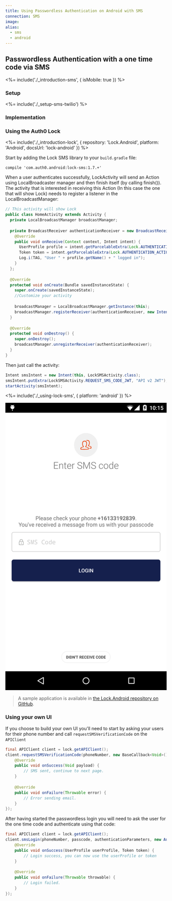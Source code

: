 ```yaml
---
title: Using Passwordless Authentication on Android with SMS
connection: SMS
image:
alias:
  - sms
  - android
---
```


## Passwordless Authentication with a one time code via SMS

<%= include('./_introduction-sms', { isMobile: true }) %>

### Setup

<%= include('./_setup-sms-twilio') %>

### Implementation

### Using the Auth0 Lock

<%= include('./_introduction-lock', { repository: 'Lock.Android', platform: 'Android', docsUrl: 'lock-android' }) %>

Start by adding the Lock SMS library to your `build.gradle` file:

```
compile 'com.auth0.android:lock-sms:1.7.+'
```

When a user authenticates successfully, LockActivity will send an Action using LocalBroadcaster manager and then finish itself (by calling finish()). The activity that is interested in receiving this Action (In this case the one that will show Lock) needs to register a listener in the LocalBroadcastManager:

```java
// This activity will show Lock
public class HomeActivity extends Activity {
  private LocalBroadcastManager broadcastManager;

  private BroadcastReceiver authenticationReceiver = new BroadcastReceiver() {
    @Override
    public void onReceive(Context context, Intent intent) {
      UserProfile profile = intent.getParcelableExtra(Lock.AUTHENTICATION_ACTION_PROFILE_PARAMETER);
      Token token = intent.getParcelableExtra(Lock.AUTHENTICATION_ACTION_TOKEN_PARAMETER);
      Log.i(TAG, "User " + profile.getName() + " logged in");
    }
  };

  @Override
  protected void onCreate(Bundle savedInstanceState) {
    super.onCreate(savedInstanceState);
    //Customize your activity

    broadcastManager = LocalBroadcastManager.getInstance(this);
    broadcastManager.registerReceiver(authenticationReceiver, new IntentFilter(Lock.AUTHENTICATION_ACTION));
  }

  @Override
  protected void onDestroy() {
    super.onDestroy();
    broadcastManager.unregisterReceiver(authenticationReceiver);
  }
}
```

Then just call the activity:

```java
Intent smsIntent = new Intent(this, LockSMSActivity.class);
smsIntent.putExtra(LockSMSActivity.REQUEST_SMS_CODE_JWT, "API v2 JWT");
startActivity(smsIntent);
```

<%= include('./_using-lock-sms', { platform: 'android' }) %>

![](/media/articles/connections/passwordless/passwordless-sms-enter-code-android.png)

> A sample application is available in [the Lock.Android repository on GitHub](https://github.com/auth0/Lock.Android/tree/master/app/src/main).

### Using your own UI

If you choose to build your own UI you'll need to start by asking your users for their phone number and call `requestSMSVerificationCode` on the `APIClient`

```java
final APIClient client = lock.getAPIClient();
client.requestSMSVerificationCode(phoneNumber, new BaseCallback<Void>() {
    @Override
    public void onSuccess(Void payload) {
        // SMS sent, continue to next page.
    }

    @Override
    public void onFailure(Throwable error) {
        // Error sending email.
    }
});
```

After having started the passwordless login you will need to ask the user for the one time code and authenticate using that code:

```java
final APIClient client = lock.getAPIClient();
client.smsLogin(phoneNumber, passcode, authenticationParameters, new AuthenticationCallback() {
    @Override
    public void onSuccess(UserProfile userProfile, Token token) {
        // Login success, you can now use the userProfile or token
    }

    @Override
    public void onFailure(Throwable throwable) {
        // Login failed.
    }
});
```